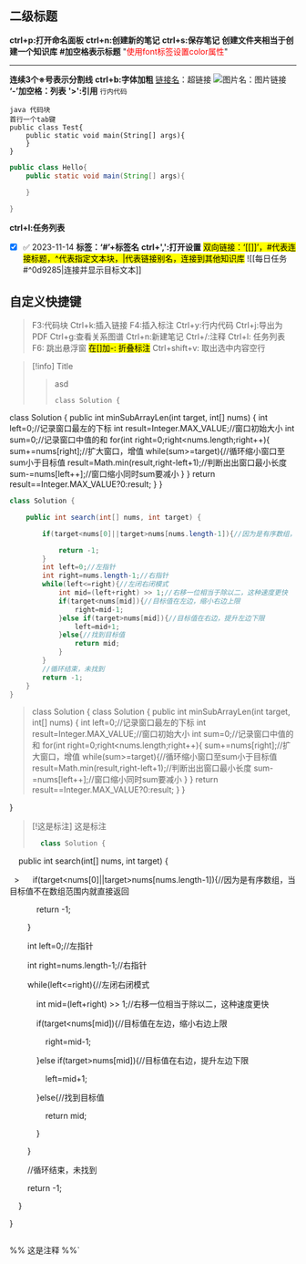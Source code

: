 ## 二级标题

**ctrl+p:打开命名面板**
**ctrl+n:创建新的笔记**
**ctrl+s:保存笔记**
**创建文件夹相当于创建一个知识库**
**#加空格表示标题**
"<font color=red>使用font标签设置color属性</font>"
***
**连续3个※号表示分割线**
**ctrl+b:字体加粗**
[链接名](链接地址)：超链接
![图片名](链接地址)：图片链接
**‘-’加空格：列表**
**'>':引用**
`行内代码` 

	java 代码块
	首行一个tab键
	public class Test{
		public static void main(String[] args){
		}
	}
```java
public class Hello{
	public static void main(String[] args){
		
	}

}
```
**ctrl+l:任务列表**
- [x]  ✅ 2023-11-14
**标签：‘#’+标签名**
**ctrl+',':打开设置**
<mark style="background: [[FF5582A6]];">双向链接：‘[[]]’，#代表连接标题，^代表指定文本块，|代表链接别名，连接到其他知识库</mark>
![[每日任务#^0d9285|连接并显示目标文本]]
## 自定义快捷键
>F3:代码块
>Ctrl+k:插入链接
>F4:插入标注
>Ctrl+y:行内代码
>Ctrl+j:导出为PDF
>Ctrl+g:查看关系图谱
>Ctrl+n:新建笔记
>Ctrl+/:注释
>Ctrl+l: 任务列表
>F6: 跳出悬浮窗
><mark style="background: [[FFB86CA6]];">在[]加-: 折叠标注</mark>
>Ctrl+shift+v: 取出选中内容空行

> [!info] Title
> >asd
>>```
> >class Solution {
class Solution {
    public int minSubArrayLen(int target, int[] nums) {
        int left=0;//记录窗口最左的下标
        int result=Integer.MAX_VALUE;//窗口初始大小
        int sum=0;//记录窗口中值的和
        for(int right=0;right<nums.length;right++){
            sum+=nums[right];//扩大窗口，增值
            while(sum>=target){//循环缩小窗口至sum小于目标值
                result=Math.min(result,right-left+1);//判断出出窗口最小长度
                sum-=nums[left++];//窗口缩小同时sum要减小
            }
        }
        return result==Integer.MAX_VALUE?0:result;
    }
}

```java
class Solution {

    public int search(int[] nums, int target) {

        if(target<nums[0]||target>nums[nums.length-1]){//因为是有序数组，当目标值不在数组范围内就直接返

            return -1;
        }
        int left=0;//左指针
        int right=nums.length-1;//右指针
        while(left<=right){//左闭右闭模式
            int mid=(left+right) >> 1;//右移一位相当于除以二，这种速度更快
            if(target<nums[mid]){//目标值在左边，缩小右边上限
                right=mid-1;
            }else if(target>nums[mid]){//目标值在右边，提升左边下限
                left=mid+1;
            }else{//找到目标值
                return mid;
            }
        }
        //循环结束，未找到
        return -1;
    }
}
```
> class Solution {
class Solution {
    public int minSubArrayLen(int target, int[] nums) {
        int left=0;//记录窗口最左的下标
        int result=Integer.MAX_VALUE;//窗口初始大小
        int sum=0;//记录窗口中值的和
        for(int right=0;right<nums.length;right++){
            sum+=nums[right];//扩大窗口，增值
            while(sum>=target){//循环缩小窗口至sum小于目标值
                result=Math.min(result,right-left+1);//判断出出窗口最小长度
                sum-=nums[left++];//窗口缩小同时sum要减小
            }
        }
        return result==Integer.MAX_VALUE?0:result;
    }
}

  

}
>
>
> 



> [!这是标注] 这是标注
>```java
>	class Solution {
>
    public int search(int[] nums, int target) {
>
  >      if(target<nums[0]||target>nums[nums.length-1]){//因为是有序数组，当目标值不在数组范围内就直接返回
>
            return -1;
>
        }
>
        int left=0;//左指针
>
        int right=nums.length-1;//右指针
>
        while(left<=right){//左闭右闭模式
>
            int mid=(left+right) >> 1;//右移一位相当于除以二，这种速度更快
>
            if(target<nums[mid]){//目标值在左边，缩小右边上限
>
                right=mid-1;
>
            }else if(target>nums[mid]){//目标值在右边，提升左边下限

                left=mid+1;

            }else{//找到目标值

                return mid;

            }

        }

        //循环结束，未找到

        return -1;

    }

  

}
>```
> 

%% 这是注释 %%`














